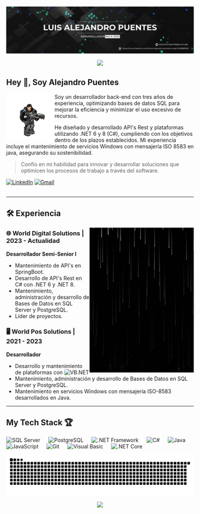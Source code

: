 ![Banner](assets/banner-readme.png)
<p align="center" style="color: white;">
    <img src="https://profile-counter.glitch.me/LuisPuentes14/count.svg" />
</p>


<h2>Hey 👋, Soy Alejandro Puentes<a href=""></a></h2><img align="left" src="assets/ZKZh.gif" width="130" />
<p>Soy un desarrollador back-end con tres años de experiencia, optimizando bases de datos SQL para mejorar la eficiencia y minimizar el uso excesivo de recursos.</p>
<p>He diseñado y
desarrollado API's Rest y plataformas utilizando .NET 6 y 8 (C#), cumpliendo con los objetivos dentro de los plazos establecidos. Mi experiencia incluye el mantenimiento de servicios Windows con mensajería ISO 8583 en java, asegurando su sostenibilidad.</p>

> Confío en mi habilidad para innovar y desarrollar soluciones que optimicen los procesos de trabajo a través del software.


[![LinkedIn](https://img.shields.io/badge/LinkedIn-0077B5?style=for-the-badge&logo=linkedin&logoColor=white)](https://www.linkedin.com/in/johndoe/)
[![Gmail](https://img.shields.io/badge/Gmail-D14836?style=for-the-badge&logo=gmail&logoColor=white)](mailto:tuemail@gmail.com)
<br><br>


---
## 🛠️ Experiencia

<img align="right" src="assets/1pX9.gif" width="280" />

### 🌐 World Digital Solutions | 2023 - Actualidad
**Desarrollador Semi-Senior I**

- Mantenimiento de API's en SpringBoot.
- Desarrollo de API's Rest en C# con .NET 6 y .NET 8.
- Mantenimiento, administración y desarrollo de Bases de Datos en SQL Server y PostgreSQL.
- Líder de proyectos.


### 🖥️ World Pos Solutions | 2021 - 2023
**Desarrollador**

- Desarrollo y mantenimiento de plataformas con <img alt="VB.NET" src="https://img.shields.io/badge/VB.NET-%235C2D91?logo=visual-studio&logoColor=white" style="border-radius: 4px;">
- Mantenimiento, administración y desarrollo de Bases de Datos en SQL Server y PostgreSQL.
- Mantenimiento en servicios Windows con mensajería ISO-8583 desarrollados en Java.

---

## My Tech Stack 🏆

<p align="left"> 

  <a> 
    <img alt="SQL Server" src="https://img.shields.io/badge/-SQL%20Server-CC2927?logo=microsoft-sql-server&logoColor=white">
  </a> 
  &emsp;
  <a> 
    <img alt="PostgreSQL" src="https://img.shields.io/badge/-PostgreSQL-336791?logo=postgresql&logoColor=white">
  </a> 
  &emsp;
  <a> 
     <img alt=".NET Framework" src="https://img.shields.io/badge/-.NET%20Framework-512BD4?logo=dotnet&logoColor=white">
   </a>
  &emsp;
  <a> 
    <img alt="C#" src="https://img.shields.io/badge/-C%23-239120?logo=c-sharp&logoColor=white">
  </a>
  &emsp;
   <a>
    <img alt="Java" src="https://img.shields.io/badge/Java-%23ED8B00.svg?logo=java&logoColor=white">
  </a>
  &emsp;
  <a>
    <img alt="JavaScript" src="https://img.shields.io/badge/JavaScript%20-%23F7DF1E.svg?logo=javascript&logoColor=black">
  </a>
  &emsp;
  <a>
    <img alt="Git" src="https://img.shields.io/badge/-Git-F05032?logo=git&logoColor=white"/>
  </a>
  &emsp; 
  <a> 
    <img alt="Visual Basic" src="https://img.shields.io/badge/-Visual%20Basic-5C2D91?logo=visual-studio&logoColor=white">
  </a> 
  &emsp;
  <a> 
    <img alt=".NET Core" src="https://img.shields.io/badge/-.NET%20Core-512BD4?logo=dotnet&logoColor=white">
  </a> 

</p>


<p align = "center">
   <img src = "https://github.com/7oSkaaa/7oSkaaa/blob/output/github-contribution-grid-snake.svg?" alt = "Snake Game"/>
</p>

<p align="center">
  <img src="https://github-readme-streak-stats.herokuapp.com?user=LuisPuentes14&theme=tokyonight&hide_border=true&background=FFFFFF00">
</p>




